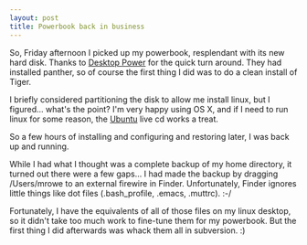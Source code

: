 ```yaml
---
layout: post
title: Powerbook back in business
---
```


So, Friday afternoon I picked up my powerbook, resplendant with its
new hard disk. Thanks to [Desktop Power][] for the quick turn around.
They had installed panther, so of course the first thing I did was to
do a clean install of Tiger.

I briefly considered partitioning the disk to allow me install linux,
but I figured... what's the point? I'm very happy using OS X, and if I
need to run linux for some reason, the [Ubuntu][] live cd works a
treat. 

So a few hours of installing and configuring and restoring later, I
was back up and running. 

While I had what I thought was a complete backup of my home directory,
it turned out there were a few gaps... I had made the backup by
dragging /Users/mrowe to an external firewire in Finder.
Unfortunately, Finder ignores little things like dot files
(.bash_profile, .emacs, .muttrc). :-/

Fortunately, I have the equivalents of all of those files on my linux
desktop, so it didn't take too much work to fine-tune them for my
powerbook. But the first thing I did afterwards was whack them all in
subversion. :)

[Desktop Power]: http://www.power.com.au/
[Ubuntu]: http://www.ubuntulinux.org/
